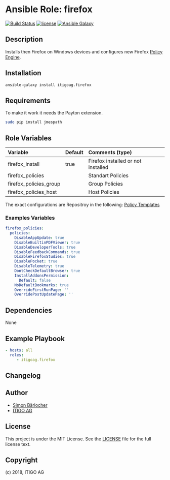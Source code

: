 # Ansible Role: firefox

[![Build Status](https://travis-ci.org/itigoag/ansible.firefox.svg?branch=master)](https://travis-ci.org/itigoag/ansible.firefox) [![license](https://img.shields.io/github/license/mashape/apistatus.svg)](licence) [![Ansible Galaxy](http://img.shields.io/badge/ansible--galaxy-firefox-blue.svg)](https://galaxy.ansible.com/itigoag/firefox)

## Description

Installs then Firefox on Windows devices and configures new Firefox [Policy Engine](https://github.com/mozilla/policy-templates/blob/master/README.md).

## Installation

```bash
ansible-galaxy install itigoag.firefox
```

## Requirements

To make it work it needs the Payton extension.

```bash
sudo pip install jmespath
```

## Role Variables

| Variable             | Default     | Comments (type)                                   |
| :---                 | :---        | :---                                              |
| firefox_install | true | Firefox installed or not installed |
| firefox_policies | | Standart Policies |
| firefox_policies_group | | Group Policies |
| firefox_policies_host | | Host Policies |

The exact configurations are Repositroy in the following: [Policy Templates](https://github.com/mozilla/policy-templates/blob/master/README.md)

### Examples Variables

```yml
firefox_policies:
  policies:
    DisableAppUpdate: true
    DisableBuiltinPDFViewer: true
    DisableDeveloperTools: true
    DisableFeedbackCommands: true
    DisableFirefoxStudies: true
    DisablePocket: true
    DisableTelemetry: true
    DontCheckDefaultBrowser: true
    InstallAddonsPermission:
      Default: false
    NoDefaultBookmarks: true
    OverrideFirstRunPage: ''
    OverridePostUpdatePage: ''
```

## Dependencies

None

## Example Playbook

```yml
- hosts: all
  roles:
     - itigoag.firefox
```

## Changelog

## Author

* [Simon Bärlocher](https://sbaerlocher.ch)
* [ITIGO AG](https://www.itigo.ch)

## License

This project is under the MIT License. See the [LICENSE](licence) file for the full license text.

## Copyright

(c) 2018, ITIGO AG